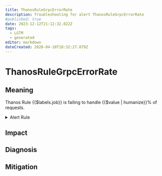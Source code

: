 ```yaml
---
title: ThanosRuleGrpcErrorRate
description: Troubleshooting for alert ThanosRuleGrpcErrorRate
#published: true
date: 2023-12-12T21:12:32.022Z
tags: 
  - LGTM
  - generated
editor: markdown
dateCreated: 2020-04-10T18:32:27.079Z
---
```


# ThanosRuleGrpcErrorRate

## Meaning
[//]: # "Short paragraph that explains what the alert means"
Thanos Rule {{$labels.job}} is failing to handle {{$value | humanize}}% of requests.

<details>
  <summary>Alert Rule</summary>

{{% rule "thanos/thanos-ruler.yml" "ThanosRuleGrpcErrorRate" %}}

<!-- Rule when generated

```yaml
alert: ThanosRuleGrpcErrorRate
expr: (sum by (job, instance) (rate(grpc_server_handled_total{grpc_code=~"Unknown|ResourceExhausted|Internal|Unavailable|DataLoss|DeadlineExceeded", job=~".*thanos-rule.*"}[5m]))/  sum by (job, instance) (rate(grpc_server_started_total{job=~".*thanos-rule.*"}[5m])) * 100 > 5)
for: 5m
labels:
    severity: warning
annotations:
    summary: Thanos Rule Grpc Error Rate (instance {{ $labels.instance }})
    description: |-
        Thanos Rule {{$labels.job}} is failing to handle {{$value | humanize}}% of requests.
          VALUE = {{ $value }}
          LABELS = {{ $labels }}
    runbook: https://github.com/srerun/prometheus-alerts/blob/main/content/runbooks/thanos-ruler/ThanosRuleGrpcErrorRate.md

```

-->

</details>


## Impact
[//]: # "What could / will happen if the alert is not addressed"



## Diagnosis
[//]: # "Steps to take to identify the cause of the problem"



## Mitigation
[//]: # "The steps necessary to resolve the alert"
